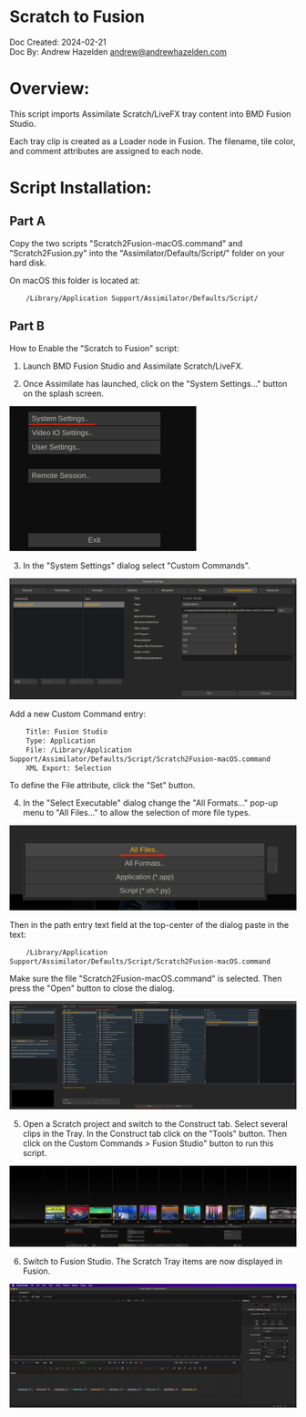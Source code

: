 # Scratch to Fusion

Doc Created: 2024-02-21  
Doc By: Andrew Hazelden <andrew@andrewhazelden.com>  

# Overview:
This script imports Assimilate Scratch/LiveFX tray content into BMD Fusion Studio.

Each tray clip is created as a Loader node in Fusion. The filename, tile color, and comment attributes are assigned to each node.

# Script Installation:

## Part A

Copy the two scripts "Scratch2Fusion-macOS.command" and "Scratch2Fusion.py" into the "Assimilator/Defaults/Script/" folder on your hard disk.

On macOS this folder is located at:

		/Library/Application Support/Assimilator/Defaults/Script/

## Part B

How to Enable the "Scratch to Fusion" script: 

1. Launch BMD Fusion Studio and Assimilate Scratch/LiveFX.

2. Once Assimilate has launched, click on the "System Settings..." button on the splash screen.

![Select Executable](Images/2.png)

3. In the "System Settings" dialog select "Custom Commands".  

![Select Executable](Images/3.png)

Add a new Custom Command entry:

		Title: Fusion Studio
		Type: Application
		File: /Library/Application Support/Assimilator/Defaults/Script/Scratch2Fusion-macOS.command
		XML Export: Selection

To define the File attribute, click the "Set" button.

4. In the "Select Executable" dialog change the "All Formats..." pop-up menu to "All Files..." to allow the selection of more file types.

![Select Executable](Images/4a.png)

Then in the path entry text field at the top-center of the dialog paste in the text:

		/Library/Application Support/Assimilator/Defaults/Script/Scratch2Fusion-macOS.command

Make sure the file "Scratch2Fusion-macOS.command" is selected. Then press the "Open" button to close the dialog.

![Select Executable](Images/4b.png)

5. Open a Scratch project and switch to the Construct tab. Select several clips in the Tray.  In the Construct tab click on the "Tools" button. Then click on the Custom Commands > Fusion Studio" button to run this script.

![Tray](Images/5.png)

6. Switch to Fusion Studio. The Scratch Tray items are now displayed in Fusion.

![Fusion Studio](Images/6.png)
